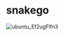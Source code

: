 # snakego
![ubuntu_Ef2ugFlfn3](https://github.com/Fube/snakego/assets/8064235/71773a97-15c6-4991-a61c-dad227d6aeda)
